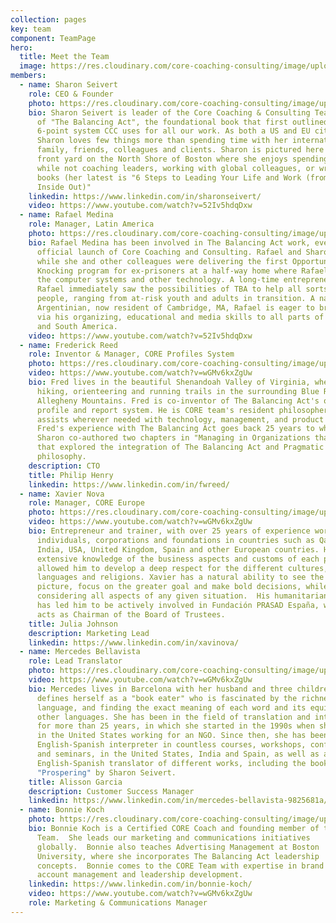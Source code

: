 ```yaml
---
collection: pages
key: team
component: TeamPage
hero:
  title: Meet the Team
  image: https://res.cloudinary.com/core-coaching-consulting/image/upload/v1596493058/pexels-pixabay-161154_uftaqi.jpg
members:
  - name: Sharon Seivert
    role: CEO & Founder
    photo: https://res.cloudinary.com/core-coaching-consulting/image/upload/v1599227340/Sharon_for_website_cropped3_dgcvwi.jpg
    bio: Sharon Seivert is leader of the Core Coaching & Consulting Team and author
      of "The Balancing Act", the foundational book that first outlined the
      6-point system CCC uses for all our work. As both a US and EU citizen,
      Sharon loves few things more than spending time with her international
      family, friends, colleagues and clients. Sharon is pictured here in her
      front yard on the North Shore of Boston where she enjoys spending her time
      while not coaching leaders, working with global colleagues, or writing new
      books (her latest is "6 Steps to Leading Your Life and Work (from the
      Inside Out)"
    linkedin: https://www.linkedin.com/in/sharonseivert/
    video: https://www.youtube.com/watch?v=52Iv5hdqDxw
  - name: Rafael Medina
    role: Manager, Latin America
    photo: https://res.cloudinary.com/core-coaching-consulting/image/upload/v1599228983/RafaCOREpic_cropped2_dtegib.jpg
    bio: Rafael Medina has been involved in The Balancing Act work, even before the
      official launch of Core Coaching and Consulting. Rafael and Sharon met
      while she and other colleagues were delivering the first Opportunity
      Knocking program for ex-prisoners at a half-way home where Rafael managed
      the computer systems and other technology. A long-time entrepreneur,
      Rafael immediately saw the possibilities of TBA to help all sorts of
      people, ranging from at-risk youth and adults in transition. A native
      Argentinian, now resident of Cambridge, MA, Rafael is eager to bring TBA
      via his organizing, educational and media skills to all parts of Central
      and South America.
    video: https://www.youtube.com/watch?v=52Iv5hdqDxw
  - name: Frederick Reed
    role: Inventor & Manager, CORE Profiles System
    photo: https://res.cloudinary.com/core-coaching-consulting/image/upload/v1600615133/Fred_cropped_ka48fq.jpg
    video: https://www.youtube.com/watch?v=wGMv6kxZgUw
    bio: Fred lives in the beautiful Shenandoah Valley of Virginia, where he enjoys
      hiking, orienteering and running trails in the surrounding Blue Ridge and
      Allegheny Mountains. Fred is co-inventor of The Balancing Act's online
      profile and report system. He is CORE team's resident philosopher who also
      assists wherever needed with technology, management, and product design.
      Fred's experience with The Balancing Act goes back 25 years to when he and
      Sharon co-authored two chapters in "Managing in Organizations that Learn"
      that explored the integration of The Balancing Act and Pragmatic
      philosophy.
    description: CTO
    title: Philip Henry
    linkedin: https://www.linkedin.com/in/fwreed/
  - name: Xavier Nova
    role: Manager, CORE Europe
    photo: https://res.cloudinary.com/core-coaching-consulting/image/upload/v1600617682/Xavi_aeglpo.jpg
    video: https://www.youtube.com/watch?v=wGMv6kxZgUw
    bio: Entrepreneur and trainer, with over 25 years of experience working with
      individuals, corporations and foundations in countries such as Qatar,
      India, USA, United Kingdom, Spain and other European countries. His
      extensive knowledge of the business aspects and customs of each place has
      allowed him to develop a deep respect for the different cultures,
      languages and religions. Xavier has a natural ability to see the overall
      picture, focus on the greater goal and make bold decisions, while
      considering all aspects of any given situation.  His humanitarian facet
      has led him to be actively involved in Fundación PRASAD España, where he
      acts as Chairman of the Board of Trustees.
    title: Julia Johnson
    description: Marketing Lead
    linkedin: https://www.linkedin.com/in/xavinova/
  - name: Mercedes Bellavista
    role: Lead Translator
    photo: https://res.cloudinary.com/core-coaching-consulting/image/upload/v1600618633/Mercedes2_xo5nss.jpg
    video: https://www.youtube.com/watch?v=wGMv6kxZgUw
    bio: Mercedes lives in Barcelona with her husband and three children. She
      defines herself as a "book eater" who is fascinated by the richness of
      language, and finding the exact meaning of each word and its equivalent in
      other languages. She has been in the field of translation and interpreting
      for more than 25 years, in which she started in the 1990s when she lived
      in the United States working for an NGO. Since then, she has been an
      English-Spanish interpreter in countless courses, workshops, conferences,
      and seminars, in the United States, India and Spain, as well as an
      English-Spanish translator of different works, including the book
      "Prospering" by Sharon Seivert.
    title: Alisson Garcia
    description: Customer Success Manager
    linkedin: https://www.linkedin.com/in/mercedes-bellavista-9825681a/
  - name: Bonnie Koch
    photo: https://res.cloudinary.com/core-coaching-consulting/image/upload/v1600730088/CCC_Bonnie2_cqkpve.jpg
    bio: Bonnie Koch is a Certified CORE Coach and founding member of the CORE
      Team.  She leads our marketing and communications initiatives
      globally.  Bonnie also teaches Advertising Management at Boston
      University, where she incorporates The Balancing Act leadership
      concepts.  Bonnie comes to the CORE Team with expertise in brand strategy,
      account management and leadership development.
    linkedin: https://www.linkedin.com/in/bonnie-koch/
    video: https://www.youtube.com/watch?v=wGMv6kxZgUw
    role: Marketing & Communications Manager
---
```


